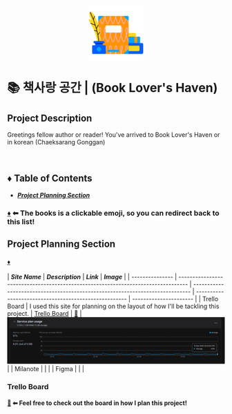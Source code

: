 <div style="width:25%; margin: auto;">
  <img src="./main_app/static/images/book.png" width="500px" alt="book-lovers-haven-logo">
</div>

# 📚 책사랑 공간 | (Book Lover's Haven)

## Project Description

Greetings fellow author or reader! You've arrived to Book Lover's Haven or in korean (Chaeksarang Gonggan)
<br />
<br />
<br />

## ♦ Table of Contents

- **_[Project Planning Section](#project-planning-section)_**

### [♦](#table-of-contents) ⬅ The books is a clickable emoji, so you can redirect back to this list!

## Project Planning Section

#### [♦](#table-of-contents)

| **_Site Name_** | **_Description_**                                                                 | **_Link_**                                                                    | **_Image_**                                           |
| --------------- | --------------------------------------------------------------------------------- | ----------------------------------------------------------------------------- | ----------------------------------------------------- | ---------------------- |
| Trello Board    | I used this site for planning on the layout of how I'll be tackling this project. | [Trello Board](https://trello.com/b/4ukfgDIv/책사랑-공간-chaeksarang-gonggan) | [📁](./main_app/static/images/screenshots/trello.png) | ![alt text](image.png) |
| Milanote        |                                                                                   |                                                                               |
| Figma           |                                                                                   |                                                                               |

### Trello Board

#### [📃](https://trello.com/b/4ukfgDIv/책사랑-공간-chaeksarang-gonggan) ⬅ Feel free to check out the board in how I plan this project!

###
